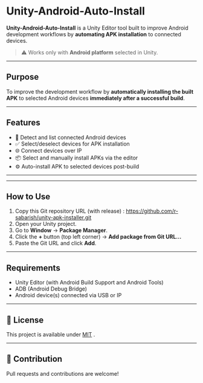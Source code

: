 # Unity-Android-Auto-Install

**Unity-Android-Auto-Install** is a Unity Editor tool built to improve Android development workflows by **automating APK installation** to connected devices.

> ⚠️ Works only with **Android platform** selected in Unity.

---

## Purpose

To improve the development workflow by **automatically installing the built APK** to selected Android devices **immediately after a successful build**.

---

## Features

- 📱 Detect and list connected Android devices
- ✅ Select/deselect devices for APK installation
- 🌐 Connect devices over IP
- 📦 Select and manually install APKs via the editor
- ⚙️ Auto-install APK to selected devices post-build

---

---

## How to Use

1. Copy this Git repository URL (with release) : https://github.com/r-sabarish/unity-apk-installer.git
2. Open your Unity project.
3. Go to **Window** → **Package Manager**.
4. Click the **+** button (top left corner) → **Add package from Git URL...**
5. Paste the Git URL and click **Add**.

---

## Requirements

- Unity Editor (with Android Build Support and Android Tools)
- ADB (Android Debug Bridge)
- Android device(s) connected via USB or IP

---

## 📄 License

This project is available under [MIT](LICENSE) .

---

## 👤 Contribution

Pull requests and contributions are welcome!

